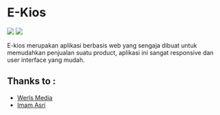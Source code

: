 # E-Kios

![](https://img.shields.io/badge/license-MIT-blue.svg)
![](https://img.shields.io/badge/status-stable-green.svg)

E-kios merupakan aplikasi berbasis web yang sengaja dibuat untuk memudahkan penjualan suatu product, aplikasi ini sangat responsive dan user interface yang mudah.

## Thanks to :
- [Werls Media](https://www.instagram.com/werls.id/)
- [Imam Asri](https://www.instagram.com/imam_a5ri/)
#